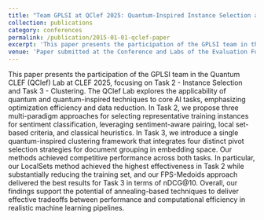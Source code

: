 ```yaml
---
title: "Team GPLSI at QClef 2025: Quantum-Inspired Instance Selection and Clustering"
collection: publications
category: conferences
permalink: /publication/2015-01-01-qclef-paper
excerpt: 'This paper presents the participation of the GPLSI team in the Quantum CLEF (QClef) Lab at CLEF 2025, focusing on Task 2 - Instance Selection and Task 3 - Clustering.'
venue: 'Paper submitted at the Conference and Labs of the Evaluation Forum (CLEF 2025).'
---
```


This paper presents the participation of the GPLSI team in the Quantum CLEF (QClef) Lab at CLEF 2025, focusing on Task 2 - Instance Selection and Task 3 - Clustering. The QClef Lab explores the applicability of quantum and quantum-inspired techniques to core AI tasks, emphasizing optimization efficiency and data reduction. In Task 2, we propose three multi-paradigm approaches for selecting representative training instances for sentiment classification, leveraging sentiment-aware pairing, local set-based criteria, and classical heuristics. In Task 3, we introduce a single quantum-inspired clustering framework that integrates four distinct pivot selection strategies for document grouping in embedding space. Our methods achieved competitive performance across both tasks. In particular, our LocalSets method achieved the highest effectiveness in Task 2 while substantially reducing the training set, and our FPS-Medoids approach delivered the best results for Task 3 in terms of nDCG@10. Overall, our findings support the potential of annealing-based techniques to deliver effective tradeoffs between performance and computational efficiency in realistic machine learning pipelines.

